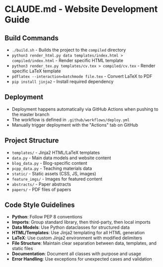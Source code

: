 # CLAUDE.md - Website Development Guide

## Build Commands
- `./build.sh` - Builds the project to the `compiled` directory
- `python3 render_html.py data templates/index.html > compiled/index.html` - Render specific HTML template
- `python3 render_tex.py templates/cv.tex > compiled/cv.tex` - Render specific LaTeX template
- `pdflatex --interaction=batchmode file.tex` - Convert LaTeX to PDF
- `pip install jinja2` - Install required dependency

## Deployment
- Deployment happens automatically via GitHub Actions when pushing to the master branch
- The workflow is defined in `.github/workflows/deploy.yml`
- Manually trigger deployment with the "Actions" tab on GitHub

## Project Structure
- `templates/` - Jinja2 HTML/LaTeX templates
- `data.py` - Main data models and website content
- `blog_data.py` - Blog-specific content
- `pcpp_data.py` - Teaching materials data
- `static/` - Static assets (CSS, JS, images)
- `feature_imgs/` - Images for featured content
- `abstracts/` - Paper abstracts
- `papers/` - PDF files of papers

## Code Style Guidelines
- **Python**: Follow PEP 8 conventions
- **Imports**: Group standard library, then third-party, then local imports
- **Data Models**: Use Python dataclasses for structured data
- **HTML/Templates**: Use Jinja2 templating for all HTML generation
- **LaTeX**: Use custom Jinja2 environment with modified delimiters
- **File Structure**: Maintain clear separation between data, templates, and static files
- **Documentation**: Document all classes with purpose and usage
- **Error Handling**: Use exceptions for unexpected cases and validation